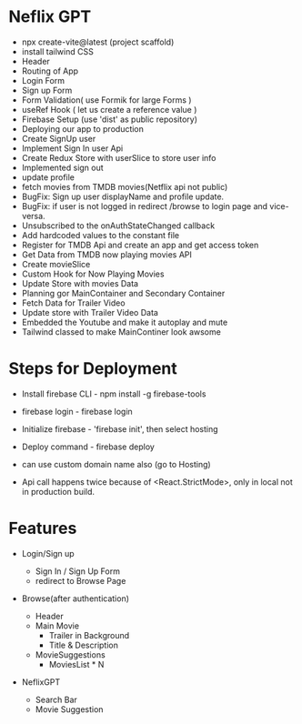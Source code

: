 # Neflix GPT

- npx create-vite@latest (project scaffold)
- install tailwind CSS
- Header
- Routing of App
- Login Form
- Sign up Form
- Form Validation( use Formik for large Forms )
- useRef Hook ( let us create a reference value )
- Firebase Setup (use 'dist' as public repository)
- Deploying our app to production
- Create SignUp user 
- Implement Sign In user Api
- Create Redux Store with userSlice to store user info
- Implemented sign out
- update profile
- fetch movies from TMDB movies(Netflix api not public)
- BugFix: Sign up user displayName and profile update.
- BugFix: if user is not logged in redirect /browse to login page and vice-versa.
- Unsubscribed to the onAuthStateChanged callback
- Add hardcoded values to the constant file
- Register for TMDB Api and create an app and get access token
- Get Data from TMDB now playing movies API
- Create movieSlice
- Custom Hook for Now Playing Movies
- Update Store with movies Data
- Planning gor MainContainer and Secondary Container
- Fetch Data for Trailer Video
- Update store with Trailer Video Data
- Embedded the Youtube and make it autoplay and mute
- Tailwind classed to make MainContiner look awsome


# Steps for Deployment
- Install firebase CLI - npm install -g firebase-tools
- firebase login - firebase login
- Initialize firebase - 'firebase init', then select hosting
- Deploy command - firebase deploy
- can use custom domain name also (go to Hosting)

- Api call happens twice because of <React.StrictMode>, only in local not in production build. 


# Features
- Login/Sign up
  - Sign In / Sign Up Form
  - redirect to Browse Page 
  
- Browse(after authentication)
  - Header
  - Main Movie
     - Trailer in Background
     - Title & Description
  - MovieSuggestions
       - MoviesList * N

- NeflixGPT
  - Search Bar
  - Movie Suggestion
